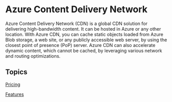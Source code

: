 # Azure Content Delivery Network

Azure Content Delivery Network (CDN) is a global CDN solution for delivering high-bandwidth content. It can be hosted in Azure or any other location. With Azure CDN, you can cache static objects loaded from Azure Blob storage, a web site, or any publicly accessible web server, by using the closest point of presence (PoP) server. Azure CDN can also accelerate dynamic content, which cannot be cached, by leveraging various network and routing optimizations. 

## Topics

[Pricing](./Pricing.md)

[Features](./Features.md)